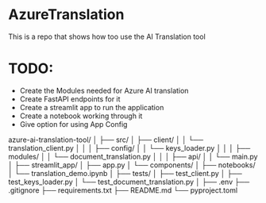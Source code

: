 # AzureTranslation
This is a repo that shows how too use the AI Translation tool



# TODO:

- Create the Modules needed for Azure AI translation
- Create FastAPI endpoints for it
- Create a streamlit app to run the application
- Create a notebook working through it
- Give option for using App Config


azure-ai-translation-tool/
│
├── src/
│   ├── client/
│   │   └── translation_client.py
│   │
│   ├── config/
│   │   └── keys_loader.py
│   │
│   ├── modules/
│   │   └── document_translation.py
│   │
│   ├── api/
│   │   └── main.py
│
├── streamlit_app/
│   ├── app.py
│   └── components/
│
├── notebooks/
│   └── translation_demo.ipynb
│
├── tests/
│   ├── test_client.py
│   ├── test_keys_loader.py
│   └── test_document_translation.py
│
├── .env
├── .gitignore
├── requirements.txt
├── README.md
└── pyproject.toml
